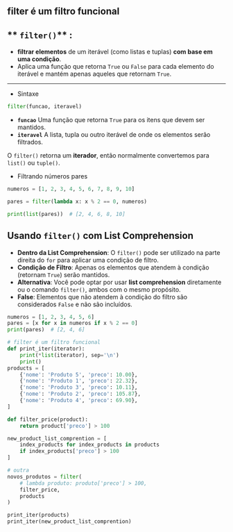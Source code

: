 ## filter é um filtro funcional
## ** `filter()`** :
- **filtrar elementos** de um iterável (como listas e tuplas) **com base em uma condição**.
- Aplica uma função que retorna `True` ou `False` para cada elemento do iterável e mantém apenas aqueles que retornam `True`.

---
- Sintaxe
```python
filter(funcao, iteravel)
```
- **`funcao`**  Uma função que retorna `True` para os itens que devem ser mantidos.  
- **`iteravel`**  A lista, tupla ou outro iterável de onde os elementos serão filtrados.  

O `filter()` retorna um **iterador**, então normalmente convertemos para `list()` ou `tuple()`.

- Filtrando números pares
```python
numeros = [1, 2, 3, 4, 5, 6, 7, 8, 9, 10]

pares = filter(lambda x: x % 2 == 0, numeros)

print(list(pares))  # [2, 4, 6, 8, 10]
```

## **Usando `filter()` com List Comprehension**

- **Dentro da List Comprehension**: O `filter()` pode ser utilizado na parte direita do `for` para aplicar uma condição de filtro.
- **Condição de Filtro**: Apenas os elementos que atendem à condição (retornam `True`) serão mantidos.
- **Alternativa**: Você pode optar por usar **list comprehension** diretamente ou o comando `filter()`, ambos com o mesmo propósito.
- **False**: Elementos que não atendem à condição do filtro são considerados `False` e não são incluídos.

```python
numeros = [1, 2, 3, 4, 5, 6]
pares = [x for x in numeros if x % 2 == 0]
print(pares)  # [2, 4, 6]
```

```py
# filter é um filtro funcional
def print_iter(iterator):
    print(*list(iterator), sep='\n')
    print()
products = [
    {'nome': 'Produto 5', 'preco': 10.00},
    {'nome': 'Produto 1', 'preco': 22.32},
    {'nome': 'Produto 3', 'preco': 10.11},
    {'nome': 'Produto 2', 'preco': 105.87},
    {'nome': 'Produto 4', 'preco': 69.90},
]

def filter_price(product):
    return product['preco'] > 100

new_product_list_comprention = [
    index_products for index_products in products
    if index_products['preco'] > 100
]

# outra
novos_produtos = filter(
    # lambda produto: produto['preco'] > 100,
    filter_price,
    products
)

print_iter(products)
print_iter(new_product_list_comprention)
```